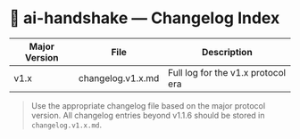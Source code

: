 # 📓 ai-handshake — Changelog Index

| Major Version | File                | Description                       |
|---------------|---------------------|-----------------------------------|
| v1.x          | changelog.v1.x.md   | Full log for the v1.x protocol era |

> Use the appropriate changelog file based on the major protocol version.
> All changelog entries beyond v1.1.6 should be stored in `changelog.v1.x.md`.
